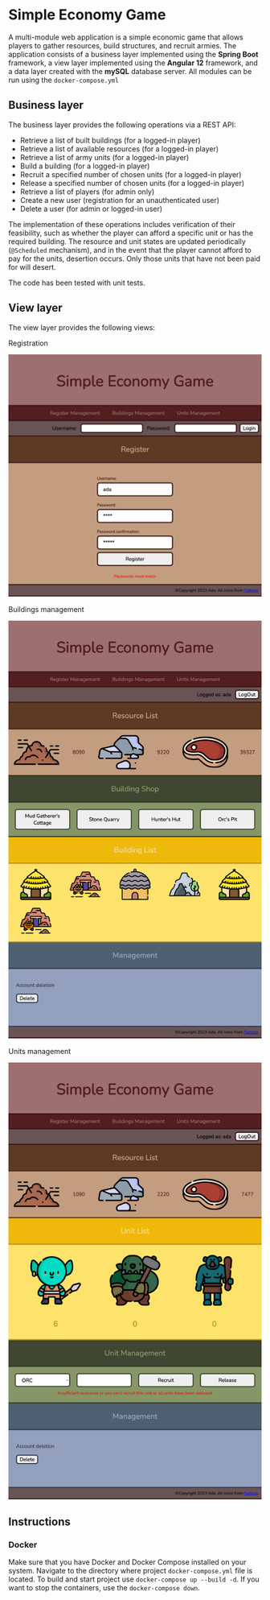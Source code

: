 # Simple Economy Game

A multi-module web application is a simple economic game that allows players to gather resources, build structures, and recruit armies. The application consists of a business layer implemented using the **Spring Boot** framework, a view layer implemented using the **Angular 12** framework, and a data layer created with the **mySQL** database server. All modules can be run using the `docker-compose.yml`

## Business layer ##
The business layer provides the following operations via a REST API:

* Retrieve a list of built buildings (for a logged-in player)
* Retrieve a list of available resources (for a logged-in player)
* Retrieve a list of army units (for a logged-in player)
* Build a building (for a logged-in player)
* Recruit a specified number of chosen units (for a logged-in player)
* Release a specified number of chosen units (for a logged-in player)
* Retrieve a list of players (for admin only)
* Create a new user (registration for an unauthenticated user)
* Delete a user (for admin or logged-in user)

The implementation of these operations includes verification of their feasibility, such as whether the player can afford a specific unit or has the required building. The resource and unit states are updated periodically (`@Scheduled` mechanism), and in the event that the player cannot afford to pay for the units, desertion occurs. Only those units that have not been paid for will desert.

The code has been tested with unit tests.

## View layer ##

The view layer provides the following views:

Registration

![Alt text](/img/localhost_8081.png?raw=true)

Buildings management

![Alt text](/img/localhost_8081_buildings.png?raw=true)

Units management

![Alt text](/img/localhost_8081_units.png?raw=true)

## Instructions

### Docker

Make sure that you have Docker and Docker Compose installed on your system. Navigate to the directory where project `docker-compose.yml` file is located. To build and start project use `docker-compose up --build -d`. If you want to stop the containers, use the `docker-compose down`.